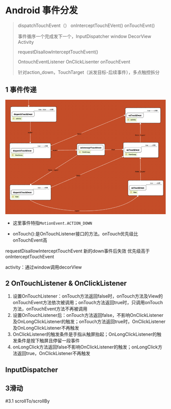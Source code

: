 # Android 事件分发

> dispatchTouchEvent（） onInterceptTouchEVent() onTouchEvnt()
>
> 事件循序一个完成发下一个，InputDispatcher window DecorView Activity
>
> requestDisallowInterceptTouchEvent()
>
> 
>
> OntouchEventListener OnClickLisenter onTouchEvent
>
> 针对action_down，TouchTarget（派发目标-后续事件），多点触控拆分
>
> 

## 1 事件传递

![Android事件分发机制](../sources/Android事件分发机制.png)

- 这里事件特指`MotionEvent.ACTION_DOWN`

- onTouch():是OnTouchListener接口的方法。onTouch优先级比onTouchEvent高

requestDisallowInterceptTouchEvent 新的down事件后失效 优先级高于onInterceptTouchEvent

activity：通过window调用decorVIew

## 2 OnTouchListener & OnClickListener

1. 设置OnTouchListener：onTouch方法返回false时，onTouch方法及View的onTouchEvent方法依次被调用；onTouch方法返回true时，只调用onTouch方法，onTouchEvent方法不再被调用
2. 设置OnTouchListener后：onTouch方法返回false，不影响OnClickListener及OnLongClickListener的触发；onTouch方法返回true时，OnClickListener及OnLongClickListener不再触发
3. OnClickListener的触发条件是手指从触屏抬起；OnLongClickListener的触发条件是按下触屏且停留一段事件
4. onLongClick方法返回false不影响OnClickListener的触发；onLongClick方法返回true，OnClickListener不再触发

## InputDispatcher



## 3滑动

#3.1 scrollTo/scrollBy